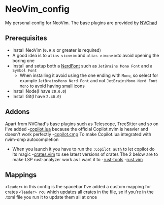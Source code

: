 # NeoVim_config
My personal config for NeoVim. The base plugins are provided by [NVChad](https://nvchad.com)

## Prerequisites
- Install NeoVim (`0.9.0` or greater is required)
- A good idea is to `alias vi=nvim` and `alias vim=nvim`to avoid opening the boring one
- Install and setup both a [NerdFont](https://www.nerdfonts.com) such as `JetBrains Mono Font` and a `Symbol Font`
  - When installing it avoid using the one ending with `Mono`, so select for example `JetBrainsMono Nerd Font` and not `JetBrainsMono Nerd Font Mono` to avoid having small icons
- Install Node(I have `20.0.0`)
- Install Git(I have `2.40.0`)
## Addons
Apart from NVChad's base plugins such as Telescope, TreeSitter and so on I've added
-[copilot.lua](https://github.com/zbirenbaum/copilot.lua) because the official Copilot.nvim is heavier and doesn't work perfectly
-[copilot.cmp](https://github.com/zbirenbaum/copilot-cmp) To make Copilot.lua integrated with nvim-cmp autocompletion
  - When you launch it you have to run the `:Copilot auth` to let copilot do its magic
-[crates.vim](https://github.com/Saecki/crates.nvim) to see latest versions of crates
The 2 below are to make LSP rust-analyzer work as I want it to
-[rust-tools](https://github.com/simrat39/rust-tools.nvim)
-[rust.vim](https://github.com/rust-lang/rust.vim)


## Mappings
`<leader>` in this config is the  spacebar
I've added a custom mapping for crates
`<leader> rcu` which updates all crates in the file, so if you're in the .toml file you run it to update them all at once
